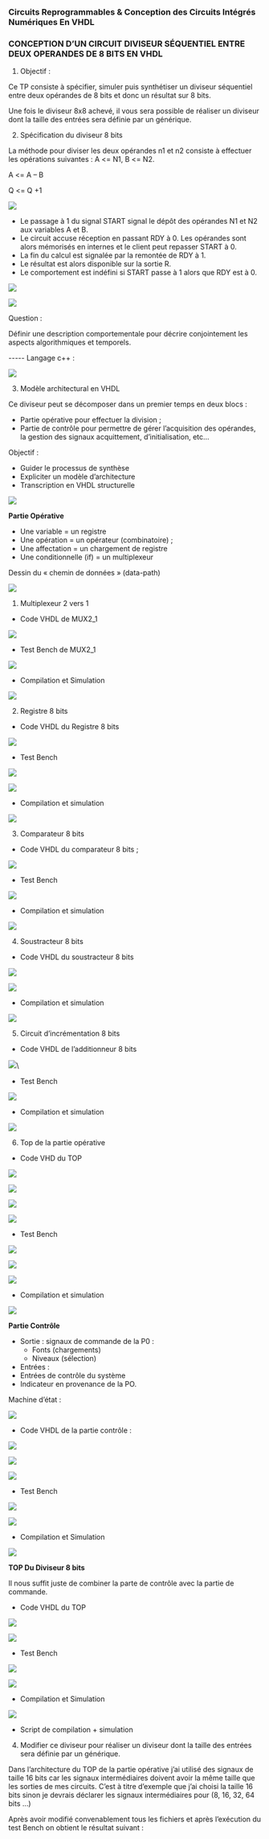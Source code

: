 ### Circuits  Reprogrammables  &  Conception  des Circuits  Intégrés Numériques En  VHDL

### CONCEPTION D’UN CIRCUIT DIVISEUR SÉQUENTIEL ENTRE DEUX OPERANDES DE 8 BITS EN VHDL

1. Objectif : 

Ce TP consiste à spécifier, simuler puis synthétiser un diviseur séquentiel entre deux opérandes de 8 bits et donc un résultat sur 8 bits.

Une fois le diviseur 8x8 achevé, il vous sera possible de réaliser un diviseur dont la taille des entrées sera définie par un générique. 

2. Spécification du diviseur 8 bits 

La méthode pour diviser les deux opérandes n1 et n2 consiste à effectuer les opérations suivantes : A <= N1, B <= N2. 

A <= A – B 

Q <= Q +1  

![](./images/Aspose.Words.7d89cd66-2b05-477a-922c-89ac3ac07a6f.004.png)

- Le passage à 1 du signal START signal le dépôt des opérandes N1 et N2 aux variables A et B. 
- Le circuit accuse réception en passant RDY à 0. Les opérandes sont alors mémorisés en internes et le client peut repasser START à 0. 
- La fin du calcul est signalée par la remontée de RDY à 1. 
- Le résultat est alors disponible sur la sortie R. 
- Le comportement est indéfini si START passe à 1 alors que RDY est à 0. 

![](./images/Aspose.Words.7d89cd66-2b05-477a-922c-89ac3ac07a6f.005.png)

![](./images/Aspose.Words.7d89cd66-2b05-477a-922c-89ac3ac07a6f.006.png)

Question : 

Définir une description comportementale pour décrire conjointement les aspects algorithmiques et temporels. 

----- Langage c++ : 

![](./images/Aspose.Words.7d89cd66-2b05-477a-922c-89ac3ac07a6f.007.jpeg)

3. Modèle architectural en VHDL 

Ce diviseur peut se décomposer dans un premier temps en deux blocs : 

- Partie opérative pour effectuer la division ; 
- Partie de contrôle pour permettre de gérer l’acquisition des opérandes, la gestion des signaux acquittement, d’initialisation, etc… 

Objectif : 

- Guider le processus de synthèse 
- Expliciter un modèle d’architecture  
- Transcription en VHDL structurelle 

![](./images/Aspose.Words.7d89cd66-2b05-477a-922c-89ac3ac07a6f.008.png)

**Partie Opérative**  

- Une variable = un registre 
- Une opération = un opérateur (combinatoire) ; 
- Une affectation = un chargement de registre 
- Une conditionnelle (if) = un multiplexeur 

Dessin du « chemin de données » (data-path) 

![](./images/Aspose.Words.7d89cd66-2b05-477a-922c-89ac3ac07a6f.009.jpeg)

1. Multiplexeur 2 vers 1 
- Code VHDL de MUX2\_1 

![](./images/Aspose.Words.7d89cd66-2b05-477a-922c-89ac3ac07a6f.010.png)

- Test Bench de MUX2\_1 

![](./images/Aspose.Words.7d89cd66-2b05-477a-922c-89ac3ac07a6f.011.jpeg)

- Compilation et Simulation 

![](./images/Aspose.Words.7d89cd66-2b05-477a-922c-89ac3ac07a6f.012.png)

2. Registre 8 bits 
- Code VHDL du Registre 8 bits 

![](./images/Aspose.Words.7d89cd66-2b05-477a-922c-89ac3ac07a6f.013.jpeg)

- Test Bench  

![](./images/Aspose.Words.7d89cd66-2b05-477a-922c-89ac3ac07a6f.014.jpeg)

![](./images/Aspose.Words.7d89cd66-2b05-477a-922c-89ac3ac07a6f.015.jpeg)

- Compilation et simulation  

![](./images/Aspose.Words.7d89cd66-2b05-477a-922c-89ac3ac07a6f.016.png)

3. Comparateur 8 bits 
- Code VHDL du comparateur 8 bits ; 

![](./images/Aspose.Words.7d89cd66-2b05-477a-922c-89ac3ac07a6f.017.png)

- Test Bench 

![](./images/Aspose.Words.7d89cd66-2b05-477a-922c-89ac3ac07a6f.018.jpeg)

- Compilation et simulation 

![](./images/Aspose.Words.7d89cd66-2b05-477a-922c-89ac3ac07a6f.019.png)

4. Soustracteur 8 bits  
- Code VHDL du soustracteur 8 bits 

![](./images/Aspose.Words.7d89cd66-2b05-477a-922c-89ac3ac07a6f.020.png)

![](./images/Aspose.Words.7d89cd66-2b05-477a-922c-89ac3ac07a6f.021.jpeg)

- Compilation et simulation 

![](./images/Aspose.Words.7d89cd66-2b05-477a-922c-89ac3ac07a6f.022.png)

5. Circuit d’incrémentation 8 bits 
- Code VHDL de l’additionneur 8 bits 


![](./images/Aspose.Words.7d89cd66-2b05-477a-922c-89ac3ac07a6f.023.png)\ 

- Test Bench 

![](./images/Aspose.Words.7d89cd66-2b05-477a-922c-89ac3ac07a6f.024.jpeg)

- Compilation et simulation 

![](./images/Aspose.Words.7d89cd66-2b05-477a-922c-89ac3ac07a6f.025.png)

6. Top de la partie opérative 
- Code VHD du TOP  

![](./images/Aspose.Words.7d89cd66-2b05-477a-922c-89ac3ac07a6f.026.png)

![](./images/Aspose.Words.7d89cd66-2b05-477a-922c-89ac3ac07a6f.027.jpeg)

![](./images/Aspose.Words.7d89cd66-2b05-477a-922c-89ac3ac07a6f.028.jpeg)

![](./images/Aspose.Words.7d89cd66-2b05-477a-922c-89ac3ac07a6f.029.jpeg)

- Test Bench 

![](./images/Aspose.Words.7d89cd66-2b05-477a-922c-89ac3ac07a6f.030.jpeg)

![](./images/Aspose.Words.7d89cd66-2b05-477a-922c-89ac3ac07a6f.031.png)

![](./images/Aspose.Words.7d89cd66-2b05-477a-922c-89ac3ac07a6f.032.png)

- Compilation et simulation 

![](./images/Aspose.Words.7d89cd66-2b05-477a-922c-89ac3ac07a6f.033.png)

**Partie Contrôle**  

- Sortie : signaux de commande de la P0 : 
  - Fonts (chargements) 
  - Niveaux (sélection) 
- Entrées :  
- Entrées de contrôle du système  
- Indicateur en provenance de la PO. 

Machine d’état : 

![](./images/Aspose.Words.7d89cd66-2b05-477a-922c-89ac3ac07a6f.034.jpeg)

- Code VHDL de la partie contrôle : 

![](./images/Aspose.Words.7d89cd66-2b05-477a-922c-89ac3ac07a6f.035.jpeg)

![](./images/Aspose.Words.7d89cd66-2b05-477a-922c-89ac3ac07a6f.036.png)

![](./images/Aspose.Words.7d89cd66-2b05-477a-922c-89ac3ac07a6f.037.png)

- Test Bench 

![](./images/Aspose.Words.7d89cd66-2b05-477a-922c-89ac3ac07a6f.038.jpeg)

![](./images/Aspose.Words.7d89cd66-2b05-477a-922c-89ac3ac07a6f.039.png)

- Compilation et Simulation 

![](./images/Aspose.Words.7d89cd66-2b05-477a-922c-89ac3ac07a6f.040.png)

**TOP Du Diviseur 8 bits** 

Il nous suffit juste de combiner la parte de contrôle avec la partie de commande. 

- Code VHDL du TOP 

![](./images/Aspose.Words.7d89cd66-2b05-477a-922c-89ac3ac07a6f.041.jpeg)

![](./images/Aspose.Words.7d89cd66-2b05-477a-922c-89ac3ac07a6f.042.png)

- Test Bench 

![](./images/Aspose.Words.7d89cd66-2b05-477a-922c-89ac3ac07a6f.043.jpeg)

![](./images/Aspose.Words.7d89cd66-2b05-477a-922c-89ac3ac07a6f.044.jpeg)

- Compilation et Simulation 

![](./images/Aspose.Words.7d89cd66-2b05-477a-922c-89ac3ac07a6f.045.png)

- Script de compilation + simulation 



4. Modifier ce diviseur pour réaliser un diviseur dont la taille des entrées sera définie par un générique.  

Dans l’architecture du TOP de la partie opérative j’ai utilisé des signaux de taille 16 bits car les signaux intermédiaires doivent avoir la même taille que les sorties de mes circuits. C’est à titre d’exemple que j’ai choisi la taille 16 bits sinon je devrais déclarer les signaux intermédiaires pour (8, 16, 32, 64 bits …)  

Après avoir modifié convenablement tous les fichiers et après l’exécution du test Bench on obtient le résultat suivant :  

 
